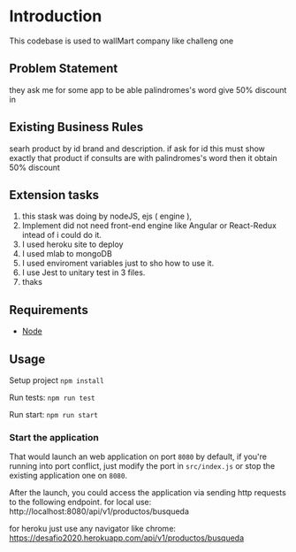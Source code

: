 # Introduction

This codebase is used to  wallMart company like challeng one

## Problem Statement
they ask me for some app to be able palindromes's word give 50% discount in 

## Existing Business Rules
searh product by id brand and description. if ask for id this must show exactly that product
if consults are with palindromes's word then it obtain 50% discount

## Extension tasks
1. this stask was doing by nodeJS, ejs ( engine ), 
2. Implement did not need front-end engine like Angular or React-Redux intead of i could do it.
3. I used heroku site to deploy 
4. I used mlab to mongoDB
5. I used enviroment variables just to sho how to use it.
6. I use Jest to unitary test in 3 files.
7. thaks 

## Requirements
* [Node](https://nodejs.org/en/)

## Usage

Setup project ```npm install```

Run tests: `npm run test`

Run start: `npm run start`

### Start the application

That would launch an web application on port `8080` by default, if you're running into port conflict, just modify the port in `src/index.js` or stop the existing application one on `8080`.

After the launch, you could access the application via sending http requests to the following endpoint.
for local use:
http://localhost:8080/api/v1/productos/busqueda

for heroku just use any navigator like chrome:
https://desafio2020.herokuapp.com/api/v1/productos/busqueda

